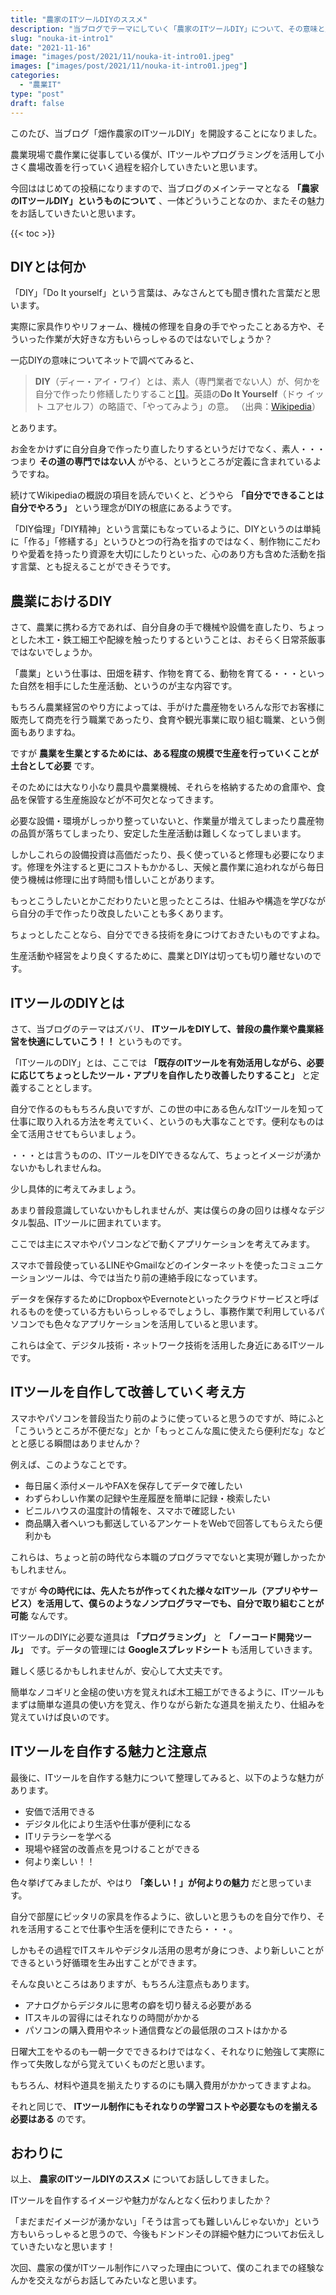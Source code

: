 ```yaml
---
title: "農家のITツールDIYのススメ"
description: "当ブログでテーマにしていく「農家のITツールDIY」について、その意味と魅力についてお伝えします。"
slug: "nouka-it-intro1"
date: "2021-11-16"
image: "images/post/2021/11/nouka-it-intro01.jpeg"
images: ["images/post/2021/11/nouka-it-intro01.jpeg"]
categories: 
  - "農業IT"
type: "post"
draft: false
---
```


このたび、当ブログ「畑作農家のITツールDIY」を開設することになりました。

農業現場で農作業に従事している僕が、ITツールやプログラミングを活用して小さく農場改善を行っていく過程を紹介していきたいと思います。

今回ははじめての投稿になりますので、当ブログのメインテーマとなる **「農家のITツールDIY」というものについて** 、一体どういうことなのか、またその魅力をお話していきたいと思います。

{{< toc >}}

## DIYとは何か

「DIY」「Do It yourself」という言葉は、みなさんとても聞き慣れた言葉だと思います。

実際に家具作りやリフォーム、機械の修理を自身の手でやったことある方や、そういった作業が大好きな方もいらっしゃるのではないでしょうか？

一応DIYの意味についてネットで調べてみると、

>  **DIY**（ディー・アイ・ワイ）とは、素人（専門業者でない人）が、何かを自分で作ったり修繕したりすること[[1]](https://ja.wikipedia.org/wiki/DIY#cite_note-daijisen-1)。英語の**Do It Yourself**（ドゥ イット ユアセルフ）の略語で、「やってみよう」の意。
（出典：[Wikipedia](https://ja.wikipedia.org/wiki/DIY)）

とあります。

お金をかけずに自分自身で作ったり直したりするというだけでなく、素人・・・つまり **その道の専門ではない人** がやる、というところが定義に含まれているようですね。

続けてWikipediaの概説の項目を読んでいくと、どうやら **「自分でできることは自分でやろう」** という理念がDIYの根底にあるようです。

「DIY倫理」「DIY精神」という言葉にもなっているように、DIYというのは単純に「作る」「修繕する」というひとつの行為を指すのではなく、制作物にこだわりや愛着を持ったり資源を大切にしたりといった、心のあり方も含めた活動を指す言葉、とも捉えることができそうです。



## 農業におけるDIY

さて、農業に携わる方であれば、自分自身の手で機械や設備を直したり、ちょっとした木工・鉄工細工や配線を触ったりするということは、おそらく日常茶飯事ではないでしょうか。

「農業」という仕事は、田畑を耕す、作物を育てる、動物を育てる・・・といった自然を相手にした生産活動、というのが主な内容です。

もちろん農業経営のやり方によっては、手がけた農産物をいろんな形でお客様に販売して商売を行う職業であったり、食育や観光事業に取り組む職業、という側面もありますね。

ですが **農業を生業とするためには、ある程度の規模で生産を行っていくことが土台として必要** です。

そのためには大なり小なり農具や農業機械、それらを格納するための倉庫や、食品を保管する生産施設などが不可欠となってきます。

必要な設備・環境がしっかり整っていないと、作業量が増えてしまったり農産物の品質が落ちてしまったり、安定した生産活動は難しくなってしまいます。

しかしこれらの設備投資は高価だったり、長く使っていると修理も必要になります。修理を外注すると更にコストもかかるし、天候と農作業に追われながら毎日使う機械は修理に出す時間も惜しいことがあります。

もっとこうしたいとかこだわりたいと思ったところは、仕組みや構造を学びながら自分の手で作ったり改良したいことも多くあります。

ちょっとしたことなら、自分でできる技術を身につけておきたいものですよね。

生産活動や経営をより良くするために、農業とDIYは切っても切り離せないのです。

## ITツールのDIYとは

さて、当ブログのテーマはズバリ、 **ITツールをDIYして、普段の農作業や農業経営を快適にしていこう！！** というものです。

「ITツールのDIY」とは、ここでは **「既存のITツールを有効活用しながら、必要に応じてちょっとしたツール・アプリを自作したり改善したりすること」** と定義することとします。

自分で作るのももちろん良いですが、この世の中にある色んなITツールを知って仕事に取り入れる方法を考えていく、というのも大事なことです。便利なものは全て活用させてもらいましょう。

・・・とは言うものの、ITツールをDIYできるなんて、ちょっとイメージが湧かないかもしれませんね。

少し具体的に考えてみましょう。

あまり普段意識していないかもしれませんが、実は僕らの身の回りは様々なデジタル製品、ITツールに囲まれています。

ここでは主にスマホやパソコンなどで動くアプリケーションを考えてみます。

スマホで普段使っているLINEやGmailなどのインターネットを使ったコミュニケーションツールは、今では当たり前の連絡手段になっています。

データを保存するためにDropboxやEvernoteといったクラウドサービスと呼ばれるものを使っている方もいらっしゃるでしょうし、事務作業で利用しているパソコンでも色々なアプリケーションを活用していると思います。

これらは全て、デジタル技術・ネットワーク技術を活用した身近にあるITツールです。

## ITツールを自作して改善していく考え方

スマホやパソコンを普段当たり前のように使っていると思うのですが、時にふと「こういうところが不便だな」とか「もっとこんな風に使えたら便利だな」などとと感じる瞬間はありませんか？

例えば、このようなことです。

- 毎日届く添付メールやFAXを保存してデータで確したい
- わずらわしい作業の記録や生産履歴を簡単に記録・検索したい
- ビニルハウスの温度計の情報を、スマホで確認したい
- 商品購入者へいつも郵送しているアンケートをWebで回答してもらえたら便利かも

これらは、ちょっと前の時代なら本職のプログラマでないと実現が難しかったかもしれません。

ですが **今の時代には、先人たちが作ってくれた様々なITツール（アプリやサービス）を活用して、僕らのようなノンプログラマーでも、自分で取り組むことが可能** なんです。

ITツールのDIYに必要な道具は **「プログラミング」** と **「ノーコード開発ツール」** です。データの管理には **Googleスプレッドシート** も活用していきます。

難しく感じるかもしれませんが、安心して大丈夫です。

簡単なノコギリと金槌の使い方を覚えれば木工細工ができるように、ITツールもまずは簡単な道具の使い方を覚え、作りながら新たな道具を揃えたり、仕組みを覚えていけば良いのです。

## ITツールを自作する魅力と注意点

最後に、ITツールを自作する魅力について整理してみると、以下のような魅力があります。

- 安価で活用できる
- デジタル化により生活や仕事が便利になる
- ITリテラシーを学べる
- 現場や経営の改善点を見つけることができる
- 何より楽しい！！

色々挙げてみましたが、やはり **「楽しい！」が何よりの魅力** だと思っています。

自分で部屋にピッタリの家具を作るように、欲しいと思うものを自分で作り、それを活用することで仕事や生活を便利にできたら・・・。

しかもその過程でITスキルやデジタル活用の思考が身につき、より新しいことができるという好循環を生み出すことができます。

そんな良いところはありますが、もちろん注意点もあります。

- アナログからデジタルに思考の癖を切り替える必要がある
- ITスキルの習得にはそれなりの時間がかかる
- パソコンの購入費用やネット通信費などの最低限のコストはかかる

日曜大工をやるのも一朝一夕でできるわけではなく、それなりに勉強して実際に作って失敗しながら覚えていくものだと思います。

もちろん、材料や道具を揃えたりするのにも購入費用がかかってきますよね。

それと同じで、 **ITツール制作にもそれなりの学習コストや必要なものを揃える必要はある** のです。

## おわりに

以上、 **農家のITツールDIYのススメ** についてお話ししてきました。

ITツールを自作するイメージや魅力がなんとなく伝わりましたか？

「まだまだイメージが湧かない」「そうは言っても難しいんじゃないか」という方もいらっしゃると思うので、今後もドンドンその詳細や魅力についてお伝えしていきたいなと思います！

次回、農家の僕がITツール制作にハマった理由について、僕のこれまでの経験なんかを交えながらお話してみたいなと思います。